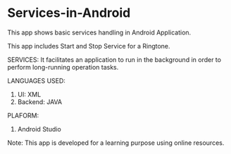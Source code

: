 # Services-in-Android

This app shows basic services handling in Android Application. 

This app includes Start and Stop Service for a Ringtone.

SERVICES:
It facilitates an application to run in the background in order to perform long-running operation tasks.

LANGUAGES USED:
1) UI: XML
2) Backend: JAVA

PLAFORM:
1) Android Studio

Note: This app is developed for a learning purpose using online resources.
